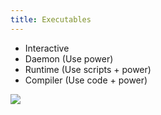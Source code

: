 ```yaml
---
title: Executables
---
```


- Interactive
- Daemon (Use power)
- Runtime (Use scripts + power)
- Compiler (Use code + power)

<img src="/images/illustrations/spellbook.png" />

